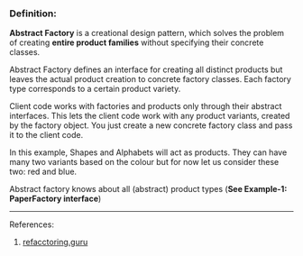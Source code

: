 ### Definition:

**Abstract Factory** is a creational design pattern, which solves the problem of creating
**entire product families** without specifying their concrete classes.

Abstract Factory defines an interface for creating all distinct products but leaves
the actual product creation to concrete factory classes. Each factory type corresponds
to a certain product variety.

Client code works with factories and products only through their abstract interfaces.
This lets the client code work with any product variants, created by the factory object.
You just create a new concrete factory class and pass it to the client code.


In this example, Shapes and Alphabets will act as products. 
They can have many two variants based on the colour but for now let us consider these two:
red and blue.

Abstract factory knows about all (abstract) product types (**See Example-1: PaperFactory interface**)




---
References:
1. [refacctoring.guru](https://refactoring.guru/design-patterns/abstract-factory/java/)
